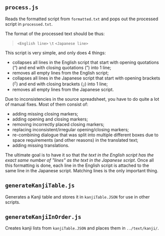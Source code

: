 `process.js`
---
Reads the formatted script from `formatted.txt` and pops out the processed script in `processed.txt`.

The format of the processed text should be thus:

>`<English line>` `\t` `<Japanese line>`

This script is very simple, and only does 4 things:
* collapses all lines in the English script that start with opening quotations (“) and end with closing quotations (”) into 1 line;
* removes all empty lines from the English script;
* collapses all lines in the Japanese script that start with opening brackets (「) and end with closing brackets (」) into 1 line;
* removes all empty lines from the Japanese script.

Due to inconsistencies in the source spreadsheet, you have to do quite a lot of manual fixes. Most of them consist of:
* adding missing closing markers;
* adding opening and closing markers;
* removing incorrectly placed closing markers;
* replacing inconsistent/irregular opening/closing markers;
* re-combining dialogue that was split into multiple different boxes due to space requirements (and other reasons) in the translated text;
* adding missing translations.

The ultimate goal is to have it so that *the text in the English script has the exact same number of "lines" as the text in the Japanese script*. Once all this formatting is done, each line in the English script is attached to the same line in the Japanese script. Matching lines is the only important thing.

`generateKanjiTable.js`
---
Generates a Kanji table and stores it in `kanjiTable.JSON` for use in other scripts.

`generateKanjiInOrder.js`
---
Creates kanji lists from `kanjiTable.JSON` and places them in `../text/kanji/`.